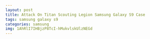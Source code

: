 ```yaml
---
layout: post
title: Attack On Titan Scouting Legion Samsung Galaxy S9 Case
tags: samsung galaxy s9
categories: samsung
img: 1AhRlI7IHBjzP8TcI-hMukvlskUlzNEGd
---
```


